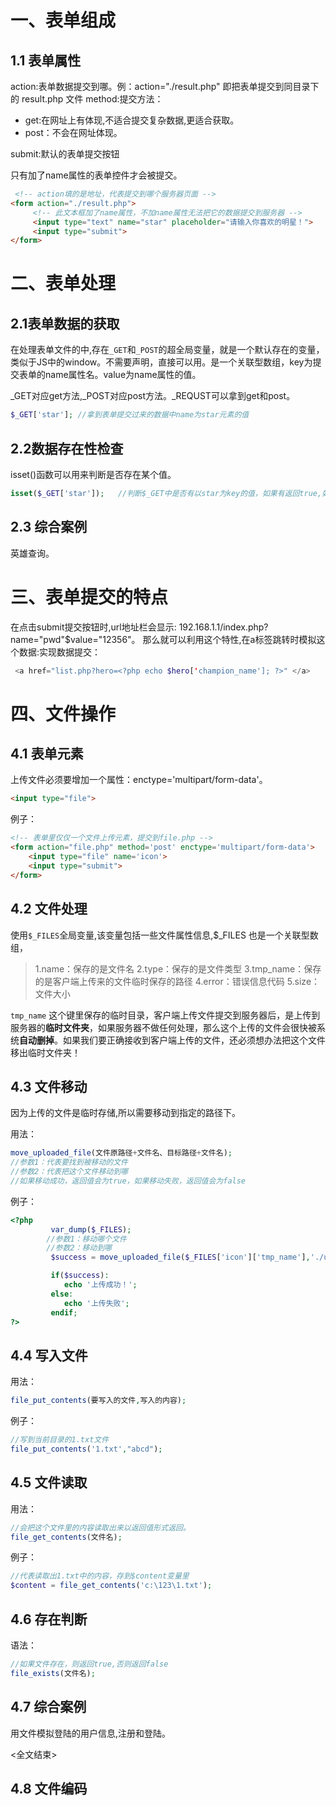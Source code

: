 # 一、表单组成
## 1.1 表单属性
action:表单数据提交到哪。例：action="./result.php"  即把表单提交到同目录下的 result.php 文件
method:提交方法：

- get:在网址上有体现,不适合提交复杂数据,更适合获取。
- post：不会在网址体现。

submit:默认的表单提交按钮

只有加了name属性的表单控件才会被提交。

```html
 <!-- action填的是地址，代表提交到哪个服务器页面 -->
<form action="./result.php">
     <!-- 此文本框加了name属性，不加name属性无法把它的数据提交到服务器 -->
     <input type="text" name="star" placeholder="请输入你喜欢的明星！">
     <input type="submit">
</form>
```



# 二、表单处理

## 2.1表单数据的获取
在处理表单文件的中,存在`_GET`和`_POST`的超全局变量，就是一个默认存在的变量，类似于JS中的window。不需要声明，直接可以用。是一个关联型数组，key为提交表单的name属性名。value为name属性的值。

_GET对应get方法,_POST对应post方法。_REQUST可以拿到get和post。
```php
$_GET['star']; //拿到表单提交过来的数据中name为star元素的值
```

## 2.2数据存在性检查

isset()函数可以用来判断是否存在某个值。

```php
isset($_GET['star']);   //判断$_GET中是否有以star为key的值，如果有返回true,如果没有返回false
```

## 2.3 综合案例

英雄查询。

# 三、表单提交的特点
在点击submit提交按钮时,url地址栏会显示: 192.168.1.1/index.php?name="pwd"$value="12356"。
那么就可以利用这个特性,在a标签跳转时模拟这个数据:实现数据提交：
```php
 <a href="list.php?hero=<?php echo $hero['champion_name']; ?>" </a>
```

# 四、文件操作
## 4.1 表单元素

上传文件必须要增加一个属性：enctype='multipart/form-data'。

```html
<input type="file">
```
例子：
```html
<!-- 表单里仅仅一个文件上传元素，提交到file.php -->
<form action="file.php" method='post' enctype='multipart/form-data'>
    <input type="file" name='icon'>
    <input type="submit">
</form>
```

## 4.2 文件处理
使用`$_FILES`全局变量,该变量包括一些文件属性信息,$_FILES  也是一个关联型数组，
>
>  1.name：保存的是文件名
>  2.type：保存的是文件类型
>  3.tmp_name：保存的是客户端上传来的文件临时保存的路径
>  4.error：错误信息代码
>  5.size：文件大小

`tmp_name` 这个键里保存的临时目录，客户端上传文件提交到服务器后，是上传到服务器的**临时文件夹**，如果服务器不做任何处理，那么这个上传的文件会很快被系统**自动删掉**。如果我们要正确接收到客户端上传的文件，还必须想办法把这个文件移出临时文件夹！



## 4.3 文件移动
因为上传的文件是临时存储,所以需要移动到指定的路径下。

用法：

```php
move_uploaded_file(文件原路径+文件名、目标路径+文件名);
//参数1：代表要找到被移动的文件
//参数2：代表把这个文件移动到哪
//如果移动成功，返回值会为true，如果移动失败，返回值会为false
```
例子：
```php
<?php
         var_dump($_FILES);
		//参数1：移动哪个文件
		//参数2：移动到哪
         $success = move_uploaded_file($_FILES['icon']['tmp_name'],'./upload/'.$_FILES['icon']['name']);

         if($success):
            echo '上传成功！';
         else:
            echo '上传失败';
         endif;
?>
```

## 4.4 写入文件
用法：
```php
file_put_contents(要写入的文件,写入的内容);
```
例子：
```php
//写到当前目录的1.txt文件
file_put_contents('1.txt',"abcd");
```

## 4.5 文件读取
用法：
```php
//会把这个文件里的内容读取出来以返回值形式返回。
file_get_contents(文件名);
```
例子：
```php
//代表读取出1.txt中的内容，存到$content变量里
$content = file_get_contents('c:\123\1.txt');
```

## 4.6 存在判断
语法：
```php
//如果文件存在，则返回true,否则返回false
file_exists(文件名);
```



## 4.7 综合案例

用文件模拟登陆的用户信息,注册和登陆。

<全文结束>

## 4.8 文件编码


